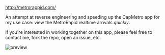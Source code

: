 http://metrorappid.com/


An attempt at reverse engineering and speeding up the CapMetro app for my use case: view the MetroRapid realtime arrivals *quickly*.

If you're interested in working together on this app, please feel free to contact me, fork the repo, open an issue, etc.

![preview](https://photos-2.dropbox.com/t/0/AACUoIxi6ypHrEABeyQyWVqdeH3SezYDYgpu36JNkbAGVA/12/220760525/png/1024x768/3/1393228800/0/2/screenshot1-1136.png/i6qn6xdgLMHV-WKEnI2UiKTJwo2QQIbz5rfnOZRIiLo)

